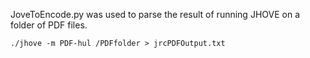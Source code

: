 JoveToEncode.py was used to parse the result of running JHOVE on a folder of PDF files.

    ./jhove -m PDF-hul /PDFfolder > jrcPDFOutput.txt

